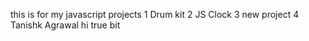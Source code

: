 this is for my javascript projects
1 Drum kit
2 JS Clock
3 new project
4 Tanishk Agrawal hi true bit
